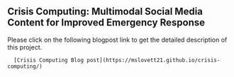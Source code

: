<h2> Crisis Computing: Multimodal Social Media Content for Improved Emergency Response </h2>

Please click on the following blogpost link to get the detailed description of this project.
 
      [Crisis Computing Blog post](https://mslovett21.github.io/crisis-computing/)
